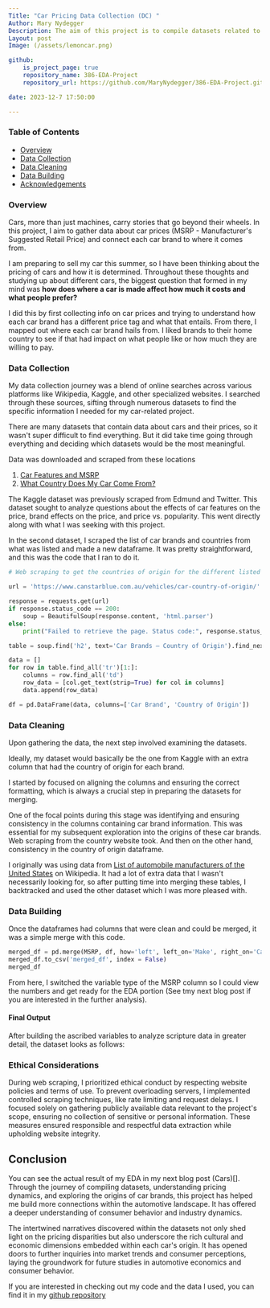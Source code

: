 ```yaml
---
Title: "Car Pricing Data Collection (DC) "
Author: Mary Nydegger
Description: The aim of this project is to compile datasets related to automobiles. This involves gathering information on car prices (MSRP - Manufacturer's Suggested Retail Price) and mapping each car brand to its respective country of origin. How does the country of origin influence car pricing and market preferences?
Layout: post
Image: (/assets/lemoncar.png)

github:
    is_project_page: true
    repository_name: 386-EDA-Project
    repository_url: https://github.com/MaryNydegger/386-EDA-Project.git

date: 2023-12-7 17:50:00

---
```


### Table of Contents 
- [Overview](#overview)
- [Data Collection](#data-collection)
- [Data Cleaning](#data-cleaning)
- [Data Building](#data-building)
- [Acknowledgements](#acknowledgements-and-ethical-considerations)


### Overview

Cars, more than just machines, carry stories that go beyond their wheels. In this project, I aim to gather data about car prices (MSRP - Manufacturer's Suggested Retail Price) and connect each car brand to where it comes from. 

I am preparing to sell my car this summer, so I have been thinking about the pricing of cars and how it is determined. Throughout these thoughts and studying up about different cars, the biggest question that formed in my mind was **how does where a car is made affect how much it costs and what people prefer?**

I did this by first collecting info on car prices and trying to understand how each car brand has a different price tag and what that entails. From there, I mapped out where each car brand hails from. I liked brands to their home country to see if that had impact on what people like or how much they are willing to pay. 


### Data Collection

My data collection journey was a blend of online searches across various platforms like Wikipedia, Kaggle, and other specialized websites. I searched through these sources, sifting through numerous datasets to find the specific information I needed for my car-related project.

There are many datasets that contain data about cars and their prices, so it wasn't super difficult to find everything. But it did take time going through everything and deciding which datasets would be the most meaningful.

Data was downloaded and scraped from these locations
1. [Car Features and MSRP](https://www.kaggle.com/datasets/CooperUnion/cardataset/)
2. [What Country Does My Car Come From?](https://www.canstarblue.com.au/vehicles/car-country-of-origin/)

The Kaggle dataset was previously scraped from Edmund and Twitter. This dataset sought to analyze questions about the effects of car features on the price, brand effects on the price, and price vs. popularity. This went directly along with what I was seeking with this project. 

In the second dataset, I scraped the list of car brands and countries from what was listed and made a new dataframe. It was pretty straightforward, and this was the code that I ran to do it. 

``` py
# Web scraping to get the countries of origin for the different listed car brands

url = 'https://www.canstarblue.com.au/vehicles/car-country-of-origin/'

response = requests.get(url)
if response.status_code == 200:
    soup = BeautifulSoup(response.content, 'html.parser')
else:
    print("Failed to retrieve the page. Status code:", response.status_code)

table = soup.find('h2', text='Car Brands – Country of Origin').find_next('table')

data = []
for row in table.find_all('tr')[1:]:
    columns = row.find_all('td')
    row_data = [col.get_text(strip=True) for col in columns]
    data.append(row_data)

df = pd.DataFrame(data, columns=['Car Brand', 'Country of Origin'])
```

### Data Cleaning

Upon gathering the data, the next step involved examining the datasets. 

Ideally, my dataset would basically be the one from Kaggle with an extra column that had the country of origin for each brand. 

I started by focused on aligning the columns and ensuring the correct formatting, which is always a crucial step in preparing the datasets for merging. 

One of the focal points during this stage was identifying and ensuring consistency in the columns containing car brand information. This was essential for my subsequent exploration into the origins of these car brands. Web scraping from the country website took. And then on the other hand, consistency in the country of origin dataframe. 

I originally was using data from [List of automobile manufacturers of the United States](https://en.wikipedia.org/wiki/List_of_automobile_manufacturers_of_the_United_States) on Wikipedia. It had a lot of extra data that I wasn't necessarily looking for, so after putting time into merging these tables, I backtracked and used the other dataset which I was more pleased with. 

### Data Building 

Once the dataframes had columns that were clean and could be merged, it was a simple merge with this code.

``` py
merged_df = pd.merge(MSRP, df, how='left', left_on='Make', right_on='Car Brand')
merged_df.to_csv('merged_df', index = False)
merged_df
```

From here, I switched the variable type of the MSRP column so I could view the numbers and get ready for the EDA portion (See tmy next blog post if you are interested in the further analysis).

#### Final Output

After building the ascribed variables to analyze scripture data in greater detail, the dataset looks as follows:



### Ethical Considerations

During web scraping, I prioritized ethical conduct by respecting website policies and terms of use. To prevent overloading servers, I implemented controlled scraping techniques, like rate limiting and request delays. I focused solely on gathering publicly available data relevant to the project's scope, ensuring no collection of sensitive or personal information. These measures ensured responsible and respectful data extraction while upholding website integrity.


## Conclusion 
You can see the actual result of my EDA in my next blog post (Cars)[]. Through the journey of compiling datasets, understanding pricing dynamics, and exploring the origins of car brands, this project has helped me build more connections within the automotive landscape. It has offered a deeper understanding of consumer behavior and industry dynamics.

The intertwined narratives discovered within the datasets not only shed light on the pricing disparities but also underscore the rich cultural and economic dimensions embedded within each car's origin. It has opened doors to further inquiries into market trends and consumer perceptions, laying the groundwork for future studies in automotive economics and consumer behavior.

If you are interested in checking out my code and the data I used, you can find it in my [github repository](https://github.com/MaryNydegger/386-EDA-Project.git)

